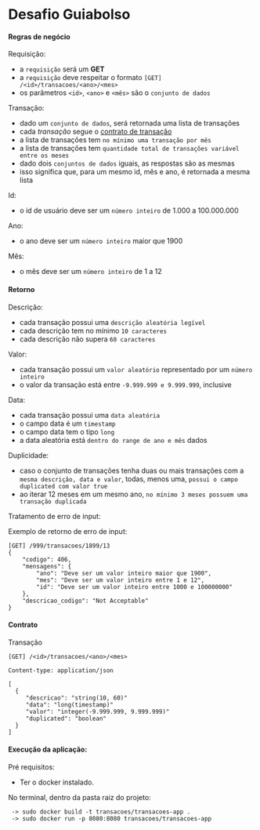 # Desafio Guiabolso

#### Regras de negócio

Requisição:

- a `requisição` será um __GET__
- a `requisição` deve respeitar o formato `[GET] /<id>/transacoes/<ano>/<mes>`
- os parâmetros `<id>`, `<ano>` e `<mês>` são o `conjunto de dados`

Transação:

- dado um `conjunto de dados`, será retornada uma lista de transações
- cada _transação_ segue o [contrato de transação](#Contrato)
- a lista de transações tem `no mínimo uma transação por mês`
- a lista de transações tem `quantidade total de transações variável entre os meses`
- dado dois `conjuntos de dados` iguais, as respostas são as mesmas
- isso significa que, para um mesmo id, mês e ano, é retornada a mesma lista

Id:

- o id de usuário deve ser um `número inteiro` de 1.000 a 100.000.000

Ano:
- o ano deve ser um `número inteiro` maior que 1900

Mês:
- o mês deve ser um `número inteiro` de 1 a 12

#### Retorno

Descrição:

- cada transação possui uma `descrição aleatória legível`
- cada descrição tem no mínimo `10 caracteres`
- cada descrição não supera `60 caracteres`

Valor:

- cada transação possui um `valor aleatório` representado por um `número inteiro`
- o valor da transação está entre `-9.999.999 e 9.999.999`, inclusive

Data:

- cada transação possui uma `data aleatória` 
- o campo data é um `timestamp` 
- o campo data tem o tipo `long`
- a data aleatória está `dentro do range de ano e mês` dados

Duplicidade:

- caso o conjunto de transações tenha duas ou mais transações com a `mesma descrição, data e valor`, todas, menos uma, `possui o campo duplicated com valor true`
- ao iterar 12 meses em um mesmo ano, `no mínimo 3 meses possuem uma transação duplicada`

Tratamento de erro de input:

Exemplo de retorno de erro de input:
```
[GET] /999/transacoes/1899/13
{
    "codigo": 406,
    "mensagens": {
        "ano": "Deve ser um valor inteiro maior que 1900",
        "mes": "Deve ser um valor inteiro entre 1 e 12",
        "id": "Deve ser um valor inteiro entre 1000 e 100000000"
    },
    "descricao_codigo": "Not Acceptable"
}
```

#### Contrato

Transação

```
[GET] /<id>/transacoes/<ano>/<mes>

Content-type: application/json

[
  {
     "descricao": "string(10, 60)"
     "data": "long(timestamp)"
     "valor": "integer(-9.999.999, 9.999.999)"
     "duplicated": "boolean"
  }  
]
```

#### Execução da aplicação:
Pré requisitos:
- Ter o docker instalado.

No terminal, dentro da pasta raiz do projeto:
```
 -> sudo docker build -t transacoes/transacoes-app .
 -> sudo docker run -p 8080:8080 transacoes/transacoes-app
```
